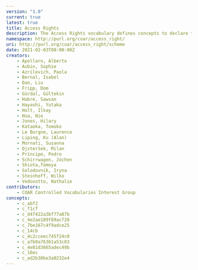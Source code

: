 ```yaml
---
version: "1.0"
current: true
latest: true
title: Access Rights
description: The Access Rights vocabulary defines concepts to declare the access status of a resource. Multilingual labels regard regional distinctions in language and term.
namespace: http://purl.org/coar/access_right/
uri: http://purl.org/coar/access_right/scheme
date: 2021-02-03T00:00:00Z
creators:
    - Apollaro, Alberto
    - Aubin, Sophie
    - Azrilevich, Paola
    - Bernal, Isabel
    - Dan, Liu
    - Fripp, Dom
    - Gürdal, Gültekin
    - Habre, Sawsan
    - Hayashi, Yutaka
    - Holt, Ilkay
    - Hua, Nie
    - Jones, Hilary
    - Kataoka, Tomoko
    - Le Borgne, Laurence
    - Liping, Ku (Alan)
    - Mornati, Susanna
    - Ojsteršek, Milan
    - Príncipe, Pedro
    - Schirrwagen, Jochen
    - Shiota,Tomoya
    - Solodovnik, Iryna
    - Steinhoff, Wilko
    - Vedovotto, Nathalie
contributors:
    - COAR Controlled Vocabularies Interest Group
concepts:
    - c_abf2
    - c_f1cf
    - c_d47422a3bf77a87b
    - c_4e2ae189f89acf28
    - c_7be167c4f9adce25
    - c_14cb
    - c_4c2cceec745f24c0
    - c_a7b0a76361a53c03
    - c_4e81d3665adec49b
    - c_16ec
    - c_ad2b30be3a0232e4
---
```


